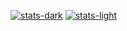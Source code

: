 [![stats-dark](https://github-readme-stats.vercel.app/api?username=nuskey8&show_icons=true&border_color=555555&bg_color=00000000&count_private=true&theme=monokai#gh-dark-mode-only)](https://github.com/anuraghazra/github-readme-stats#gh-dark-mode-only)
[![stats-light](https://github-readme-stats.vercel.app/api?username=nuskey8&show_icons=true&bg_color=00000000&count_private=true&theme=vue#gh-light-mode-only)](https://github.com/anuraghazra/github-readme-stats#gh-light-mode-only)
